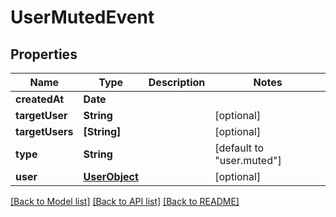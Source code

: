 # UserMutedEvent

## Properties
Name | Type | Description | Notes
------------ | ------------- | ------------- | -------------
**createdAt** | **Date** |  | 
**targetUser** | **String** |  | [optional] 
**targetUsers** | **[String]** |  | [optional] 
**type** | **String** |  | [default to "user.muted"]
**user** | [**UserObject**](UserObject.md) |  | [optional] 

[[Back to Model list]](../README.md#documentation-for-models) [[Back to API list]](../README.md#documentation-for-api-endpoints) [[Back to README]](../README.md)


